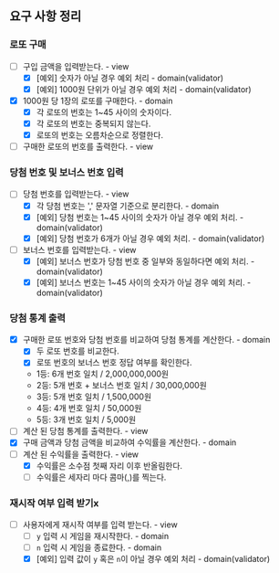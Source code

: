 ## 요구 사항 정리

### 로또 구매

- [ ] 구입 금액을 입력받는다. - view
  - [x] [예외] 숫자가 아닐 경우 예외 처리 - domain(validator)
  - [x] [예외] 1000원 단위가 아닐 경우 예외 처리 - domain(validator)
- [x] 1000원 당 1장의 로또를 구매한다. - domain
  - [x] 각 로또의 번호는 1~45 사이의 숫자이다.
  - [x] 각 로또의 번호는 중복되지 않는다.
  - [x] 로또의 번호는 오름차순으로 정렬한다.
- [ ] 구매한 로또의 번호를 출력한다. - view

### 당첨 번호 및 보너스 번호 입력

- [ ] 당첨 번호를 입력받는다. - view
  - [x] 각 당첨 번호는 ',' 문자열 기준으로 분리한다. - domain
  - [x] [예외] 당첨 번호는 1~45 사이의 숫자가 아닐 경우 예외 처리. - domain(validator)
  - [x] [예외] 당첨 번호가 6개가 아닐 경우 예외 처리. - domain(validator)
- [ ] 보너스 번호를 입력받는다. - view
  - [x] [예외] 보너스 번호가 당첨 번호 중 일부와 동일하다면 예외 처리. - domain(validator)
  - [x] [예외] 보너스 번호는 1~45 사이의 숫자가 아닐 경우 예외 처리. - domain(validator)

### 당첨 통계 출력

- [x] 구매한 로또 번호와 당첨 번호를 비교하여 당첨 통계를 계산한다. - domain
  - [x] 두 로또 번호를 비교한다.
  - [x] 로또 번호의 보너스 번호 정답 여부를 확인한다.
  - 1등: 6개 번호 일치 / 2,000,000,000원
  - 2등: 5개 번호 + 보너스 번호 일치 / 30,000,000원
  - 3등: 5개 번호 일치 / 1,500,000원
  - 4등: 4개 번호 일치 / 50,000원
  - 5등: 3개 번호 일치 / 5,000원
- [ ] 계산 된 당첨 통계를 출력한다. - view
- [x] 구매 금액과 당첨 금액을 비교하여 수익률을 계산한다. - domain
- [ ] 계산 된 수익률을 출력한다. - view
  - [x] 수익률은 소수점 첫째 자리 이후 반올림한다.
  - [ ] 수익률은 세자리 마다 콤마(,)를 찍는다.

### 재시작 여부 입력 받기x

- [ ] 사용자에게 재시작 여부를 입력 받는다. - view
  - [ ] `y` 입력 시 게임을 재시작한다. - domain
  - [ ] `n` 입력 시 게임을 종료한다. - domain
  - [x] [예외] 입력 값이 `y` 혹은 `n`이 아닐 경우 예외 처리 - domain(validator)
